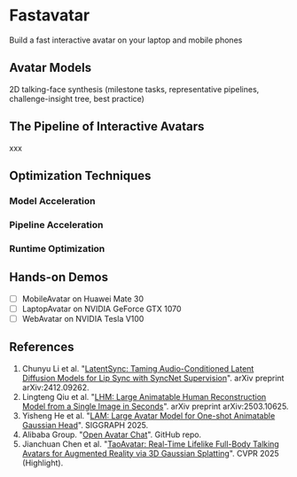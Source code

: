 # Fastavatar
Build a fast interactive avatar on your laptop and mobile phones

## Avatar Models
2D talking-face synthesis (milestone tasks, representative pipelines, challenge-insight tree, best practice)

## The Pipeline of Interactive Avatars
xxx

## Optimization Techniques

### Model Acceleration

### Pipeline Acceleration

### Runtime Optimization

## Hands-on Demos
- [ ] MobileAvatar on Huawei Mate 30
- [ ] LaptopAvatar on NVIDIA GeForce GTX 1070
- [ ] WebAvatar on NVIDIA Tesla V100

## References
1. Chunyu Li et al. "[LatentSync: Taming Audio-Conditioned Latent Diffusion Models for Lip Sync with SyncNet Supervision](https://arxiv.org/abs/2412.09262)". arXiv preprint arXiv:2412.09262.
2. Lingteng Qiu et al. "[LHM: Large Animatable Human Reconstruction Model from a Single Image in Seconds](https://aigc3d.github.io/projects/LHM/)". arXiv preprint arXiv:2503.10625.
3. Yisheng He et al. "[LAM: Large Avatar Model for One-shot Animatable Gaussian Head](https://github.com/aigc3d/LAM)". SIGGRAPH 2025.
4. Alibaba Group. "[Open Avatar Chat](https://github.com/HumanAIGC-Engineering/OpenAvatarChat)". GitHub repo.
5. Jianchuan Chen et al. "[TaoAvatar: Real-Time Lifelike Full-Body Talking Avatars for Augmented Reality via 3D Gaussian Splatting](https://pixelai-team.github.io/TaoAvatar/)". CVPR 2025 (Highlight).
